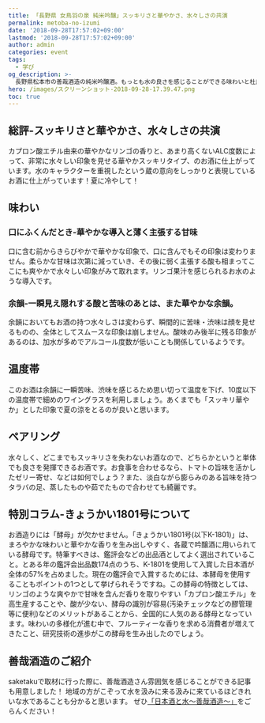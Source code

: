 ```yaml
---
title: 「長野県 女鳥羽の泉 純米吟醸」スッキリさと華やかさ、水々しさの共演
permalink: metoba-no-izumi
date: '2018-09-28T17:57:02+09:00'
lastmod: '2018-09-28T17:57:02+09:00'
author: admin
categories: event
tags:
  - 学び
og_description: >-
  長野県松本市の善哉酒造の純米吟醸酒。もっとも水の良さを感じることができる味わいと杜氏は言います。カプロン酸エチル由来の華やかなリンゴの香りと、あまり高くないALC度数によって、非常に水々しい印象を見せる華やかスッキリタイプ、のお酒に仕上がっています。水のキャラクターを重視したという蔵の意向をしっかりと表現しているお酒に仕上がっています！口に含む前からきらびやかで華やかな印象で、口に含んでもその印象は変わりません。柔らかな甘味は次第に減っていき、その後に弱く主張する酸も相まってここにも爽やかで水々しい印象がみて取れます。リンゴ果汁を感じられるお水のような導入です。余韻においてもお酒の持つ水々しさは変わらず、瞬間的に苦味・渋味は顔を見せるものの、全体としてスムースな印象は崩しません。酸味のみ後半に残る印象があるのは、加水が多めでアルコール度数が低いことも関係しているようです。
hero: /images/スクリーンショット-2018-09-28-17.39.47.png
toc: true
---
```

## 総評-スッキリさと華やかさ、水々しさの共演
カプロン酸エチル由来の華やかなリンゴの香りと、あまり高くないALC度数によって、非常に水々しい印象を見せる華やかスッキリタイプ、のお酒に仕上がっています。水のキャラクターを重視したという蔵の意向をしっかりと表現しているお酒に仕上がっています！夏に冷やして！

## 味わい

### 口にふくんだとき-華やかな導入と薄く主張する甘味
口に含む前からきらびやかで華やかな印象で、口に含んでもその印象は変わりません。柔らかな甘味は次第に減っていき、その後に弱く主張する酸も相まってここにも爽やかで水々しい印象がみて取れます。リンゴ果汁を感じられるお水のような導入です。

### 余韻-一瞬見え隠れする酸と苦味のあとは、また華やかな余韻。
余韻においてもお酒の持つ水々しさは変わらず、瞬間的に苦味・渋味は顔を見せるものの、全体としてスムースな印象は崩しません。酸味のみ後半に残る印象があるのは、加水が多めでアルコール度数が低いことも関係しているようです。

## 温度帯
このお酒は余韻に一瞬苦味、渋味を感じるため思い切って温度を下げ、10度以下の温度帯で細めのワイングラスを利用しましょう。あくまでも「スッキリ華やか」とした印象で夏の涼をとるのが良いと思います。

## ペアリング
水々しく、どこまでもスッキリさを失わないお酒なので、どちらかというと単体でも良さを発揮できるお酒です。お食事を合わせるなら、トマトの旨味を活かしたゼリー寄せ、などは如何でしょう？また、淡白ながら膨らみのある旨味を持つタラバの足、蒸したものや茹でたもので合わせても綺麗です。

## 特別コラム-きょうかい1801号について
お酒造りには「酵母」が欠かせません。「きょうかい1801号(以下K-1801)」は、まろやかな味わいと華やかな香りを生み出しやすく、各蔵で吟醸酒に用いられている酵母です。特筆すべきは、鑑評会などの出品酒としてよく選出されていること。とある年の鑑評会出品数174点のうち、K-1801を使用して入賞した日本酒が全体の57%を占めました。現在の鑑評会で入賞するためには、本酵母を使用することもポイントの1つとして挙げられそうですね。この酵母の特徴としては、リンゴのような爽やかで甘味を含んだ香りを取りやすい「カプロン酸エチル」を高生産することや、酸が少ない、酵母の識別が容易(汚染チェックなどの醪管理等に便利)などのメリットがあることから、全国的に人気のある酵母となっています。味わいの多様化が進む中で、フルーティーな香りを求める消費者が増えてきたこと、研究技術の進歩がこの酵母を生み出したのでしょう。

## 善哉酒造のご紹介
saketakuで取材に行った際に、善哉酒造さん雰囲気を感じることができる記事も用意しました！
地域の方がこぞって水を汲みに来る汲みに来ているほどきれいな水であることも分かると思います。
ぜひ[「日本酒と水〜善哉酒造〜」](https://lab.saketaku.com/p/interview-0002-yoikana-shuzo-metoba-no-izumi/)をごらんください！
